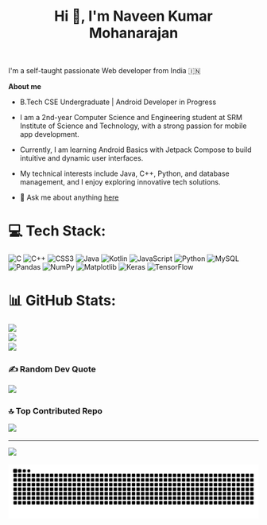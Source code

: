<h1 align="center">Hi 👋, I'm Naveen Kumar Mohanarajan</h1>

<br />

I'm a self-taught passionate Web developer from India 🇮🇳

**About me**

- B.Tech CSE Undergraduate | Android Developer in Progress

- I am a 2nd-year Computer Science and Engineering student at SRM Institute of Science and Technology, with a strong passion for mobile app development.

- Currently, I am learning Android Basics with Jetpack Compose to build intuitive and dynamic user interfaces.

- My technical interests include Java, C++, Python, and database management, and I enjoy exploring innovative tech solutions.

- 💬 Ask me about anything [here](https://github.com/naveenkm21/naveenkm21/issues)



# 💻 Tech Stack:
![C](https://img.shields.io/badge/c-%2300599C.svg?style=flat-square&logo=c&logoColor=white) ![C++](https://img.shields.io/badge/c++-%2300599C.svg?style=flat-square&logo=c%2B%2B&logoColor=white) ![CSS3](https://img.shields.io/badge/css3-%231572B6.svg?style=flat-square&logo=css3&logoColor=white) ![Java](https://img.shields.io/badge/java-%23ED8B00.svg?style=flat-square&logo=openjdk&logoColor=white) ![Kotlin](https://img.shields.io/badge/kotlin-%237F52FF.svg?style=flat-square&logo=kotlin&logoColor=white) ![JavaScript](https://img.shields.io/badge/javascript-%23323330.svg?style=flat-square&logo=javascript&logoColor=%23F7DF1E) ![Python](https://img.shields.io/badge/python-3670A0?style=flat-square&logo=python&logoColor=ffdd54) ![MySQL](https://img.shields.io/badge/mysql-4479A1.svg?style=flat-square&logo=mysql&logoColor=white) ![Pandas](https://img.shields.io/badge/pandas-%23150458.svg?style=flat-square&logo=pandas&logoColor=white) ![NumPy](https://img.shields.io/badge/numpy-%23013243.svg?style=flat-square&logo=numpy&logoColor=white) ![Matplotlib](https://img.shields.io/badge/Matplotlib-%23ffffff.svg?style=flat-square&logo=Matplotlib&logoColor=black) ![Keras](https://img.shields.io/badge/Keras-%23D00000.svg?style=flat-square&logo=Keras&logoColor=white) ![TensorFlow](https://img.shields.io/badge/TensorFlow-%23FF6F00.svg?style=flat-square&logo=TensorFlow&logoColor=white)
# 📊 GitHub Stats:
![](https://github-readme-stats.vercel.app/api?username=naveenkm21&theme=monokai&hide_border=true&include_all_commits=true&count_private=true)<br/>
![](https://github-readme-streak-stats.herokuapp.com/?user=naveenkm21&theme=monokai&hide_border=true)<br/>
![](https://github-readme-stats.vercel.app/api/top-langs/?username=naveenkm21&theme=monokai&hide_border=true&include_all_commits=true&count_private=true&layout=compact)

### ✍️ Random Dev Quote
![](https://quotes-github-readme.vercel.app/api?type=vetical&theme=gruvbox)

### 🔝 Top Contributed Repo
![](https://github-contributor-stats.vercel.app/api?username=naveenkm21&limit=5&theme=monokai&combine_all_yearly_contributions=true)

---
[![](https://visitcount.itsvg.in/api?id=naveenkm21&icon=7&color=1)](https://visitcount.itsvg.in)


![snake gif](https://github.com/naveenkm21/naveenkm21/blob/output/github-snake-dark.svg)

